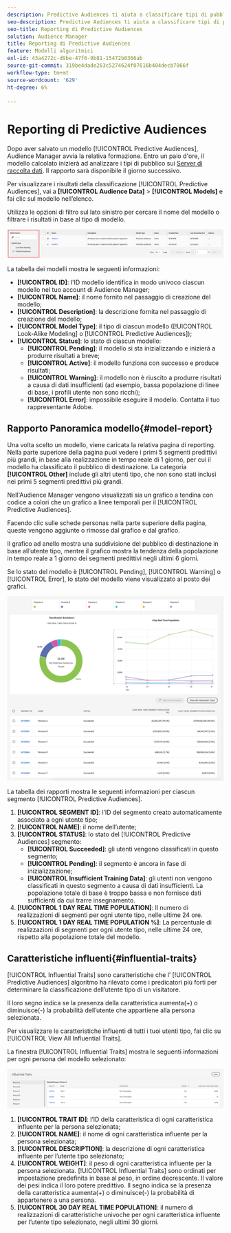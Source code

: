 ```yaml
---
description: Predictive Audiences ti aiuta a classificare tipi di pubblico sconosciuti in utenti tipo distinti in tempo reale utilizzando la scienza dei dati.
seo-description: Predictive Audiences ti aiuta a classificare tipi di pubblico sconosciuti in utenti tipo distinti in tempo reale utilizzando la scienza dei dati.
seo-title: Reporting di Predictive Audiences
solution: Audience Manager
title: Reporting di Predictive Audiences
feature: Modelli algoritmici
exl-id: 43a4272c-d9be-47f6-9b81-15472b0366ab
source-git-commit: 319be4dade263c5274624f07616b404decb7066f
workflow-type: tm+mt
source-wordcount: '629'
ht-degree: 6%

---
```


# Reporting di Predictive Audiences

Dopo aver salvato un modello [!UICONTROL Predictive Audiences], Audience Manager avvia la relativa formazione. Entro un paio d&#39;ore, il modello calcolato inizierà ad analizzare i tipi di pubblico sui [Server di raccolta dati](https://experienceleague.adobe.com/docs/audience-manager/user-guide/reference/system-components/components-data-collection.html#dcs-pcs). Il rapporto sarà disponibile il giorno successivo.

Per visualizzare i risultati della classificazione [!UICONTROL Predictive Audiences], vai a **[!UICONTROL Audience Data]** > **[!UICONTROL Models]** e fai clic sul modello nell’elenco.

Utilizza le opzioni di filtro sul lato sinistro per cercare il nome del modello o filtrare i risultati in base al tipo di modello.

![filtro predittivo-pubblico](assets/predictive-audiences-filter-models.png)

La tabella dei modelli mostra le seguenti informazioni:

* **[!UICONTROL ID]**: l&#39;ID modello identifica in modo univoco ciascun modello nel tuo account di Audience Manager;
* **[!UICONTROL Name]**: il nome fornito nel passaggio di creazione del modello;
* **[!UICONTROL Description]**: la descrizione fornita nel passaggio di creazione del modello;
* **[!UICONTROL Model Type]**: il tipo di ciascun modello ([!UICONTROL Look-Alike Modeling] o  [!UICONTROL Predictive Audiences]);
* **[!UICONTROL Status]**: lo stato di ciascun modello:
   * **[!UICONTROL Pending]**: il modello si sta inizializzando e inizierà a produrre risultati a breve;
   * **[!UICONTROL Active]**: il modello funziona con successo e produce risultati;
   * **[!UICONTROL Warning]**: il modello non è riuscito a produrre risultati a causa di dati insufficienti (ad esempio, bassa popolazione di linee di base, i profili utente non sono ricchi);
   * **[!UICONTROL Error]**: impossibile eseguire il modello. Contatta il tuo rappresentante Adobe.

## Rapporto Panoramica modello{#model-report}

Una volta scelto un modello, viene caricata la relativa pagina di reporting. Nella parte superiore della pagina puoi vedere i primi 5 segmenti predittivi più grandi, in base alla realizzazione in tempo reale di 1 giorno, per cui il modello ha classificato il pubblico di destinazione. La categoria **[!UICONTROL Other]** include gli altri utenti tipo, che non sono stati inclusi nei primi 5 segmenti predittivi più grandi.

Nell&#39;Audience Manager vengono visualizzati sia un grafico a tendina con codice a colori che un grafico a linee temporali per il [!UICONTROL Predictive Audiences].

Facendo clic sulle schede personas nella parte superiore della pagina, queste vengono aggiunte o rimosse dal grafico e dal grafico.

Il grafico ad anello mostra una suddivisione del pubblico di destinazione in base all’utente tipo, mentre il grafico mostra la tendenza della popolazione in tempo reale a 1 giorno dei segmenti predittivi negli ultimi 6 giorni.

Se lo stato del modello è [!UICONTROL Pending], [!UICONTROL Warning] o [!UICONTROL Error], lo stato del modello viene visualizzato al posto dei grafici.

![smart-persona-report](assets/predictive-audiences-report.png)

La tabella dei rapporti mostra le seguenti informazioni per ciascun segmento [!UICONTROL Predictive Audiences].

1. **[!UICONTROL SEGMENT ID]**: l’ID del segmento creato automaticamente associato a ogni utente tipo;
1. **[!UICONTROL NAME]**: il nome dell’utente;
1. **[!UICONTROL STATUS]**: lo stato del  [!UICONTROL Predictive Audiences] segmento:
   * **[!UICONTROL Succeeded]**: gli utenti vengono classificati in questo segmento;
   * **[!UICONTROL Pending]**: il segmento è ancora in fase di inizializzazione;
   * **[!UICONTROL Insufficient Training Data]**: gli utenti non vengono classificati in questo segmento a causa di dati insufficienti. La popolazione totale di base è troppo bassa e non fornisce dati sufficienti da cui trarre insegnamento.
1. **[!UICONTROL 1 DAY REAL TIME POPULATION]**: Il numero di realizzazioni di segmenti per ogni utente tipo, nelle ultime 24 ore.
1. **[!UICONTROL 1 DAY REAL TIME POPULATION %]**: La percentuale di realizzazioni di segmenti per ogni utente tipo, nelle ultime 24 ore, rispetto alla popolazione totale del modello.

## Caratteristiche influenti{#influential-traits}

[!UICONTROL Influential Traits] sono caratteristiche che l’ [!UICONTROL Predictive Audiences] algoritmo ha rilevato come i predicatori più forti per determinare la classificazione dell’utente tipo di un visitatore.

Il loro segno indica se la presenza della caratteristica aumenta(+) o diminuisce(-) la probabilità dell’utente che appartiene alla persona selezionata.

Per visualizzare le caratteristiche influenti di tutti i tuoi utenti tipo, fai clic su [!UICONTROL View All Influential Traits].

La finestra [!UICONTROL Influential Traits] mostra le seguenti informazioni per ogni persona del modello selezionato:

![caratteristiche influenti](assets/predictive-audiences-influential-traits.png)

1. **[!UICONTROL TRAIT ID]**: l’ID della caratteristica di ogni caratteristica influente per la persona selezionata;
1. **[!UICONTROL NAME]**: il nome di ogni caratteristica influente per la persona selezionata;
1. **[!UICONTROL DESCRIPTION]**: la descrizione di ogni caratteristica influente per l’utente tipo selezionato;
1. **[!UICONTROL WEIGHT]**: il peso di ogni caratteristica influente per la persona selezionata. [!UICONTROL Influential Traits] sono ordinati per impostazione predefinita in base al peso, in ordine decrescente.  Il valore dei pesi indica il loro potere predittivo. Il segno indica se la presenza della caratteristica aumenta(+) o diminuisce(-) la probabilità di appartenere a una persona.
1. **[!UICONTROL 30 DAY REAL TIME POPULATION]**: il numero di realizzazioni di caratteristiche univoche per ogni caratteristica influente per l’utente tipo selezionato, negli ultimi 30 giorni.
